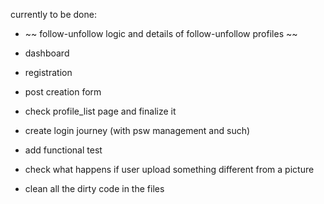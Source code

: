 

currently to be done:
- ~~ follow-unfollow logic and details of follow-unfollow profiles ~~
- dashboard
- registration
- post creation form



- check profile_list page and finalize it
- create login journey (with psw management and such)
- add functional test
- check what happens if user upload something different from a picture
- clean all the dirty code in the files
